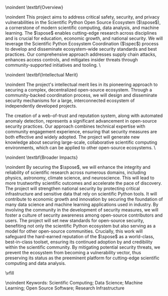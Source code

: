 \noindent \textbf{Overview}

\noindent This project aims to address critical safety, security, and privacy vulnerabilities in the Scientific Python Open Source Ecosystem ($\spose$), a cornerstone of modern scientific computing, data analysis, and machine learning.
The $\spose$ enables cutting-edge research across disciplines and is crucial for education, economic growth, and national security.
We will leverage the Scientific Python Ecosystem Coordination ($\spec$) process to develop and disseminate ecosystem-wide security standards and best practices.
Our comprehensive approach addresses supply chain attacks, enhances access controls, and mitigates insider threats through community-supported initiatives and tooling. \

\noindent \textbf{Intellectual Merit}

\noindent The project's intellectual merit lies in its pioneering approach to securing a complex, decentralized open-source ecosystem.
Through a community-backed coordination process, we will design and disseminate security mechanisms for a large, interconnected ecosystem of independently developed projects.
<!--We will develop novel methods for end-to-end signing, coordinated vulnerability management, and fine-grained access controls tailored to the unique needs of scientific open-source projects.-->
The creation of a web-of-trust and reputation system, along with automated anomaly detection, represents a significant advancement in open-source security practices.
Our approach combines technical expertise with community engagement experience, ensuring that security measures are both effective and widely adopted.
The project will generate new knowledge about securing large-scale, collaborative scientific computing environments, which can be applied to other open-source ecosystems. \

\noindent \textbf{Broader Impacts}

\noindent By securing the $\spose$, we will enhance the integrity and reliability of scientific research across numerous domains, including physics, astronomy, climate science, and neuroscience.
This will lead to more trustworthy scientific outcomes and accelerate the pace of discovery.
The project will strengthen national security by protecting critical infrastructure and sensitive data that rely on scientific Python tools.
It will contribute to economic growth and innovation by securing the foundation of many data science and machine learning applications used in industry.
By involving the community in the development of security measures, we will foster a culture of security awareness among open-source contributors and users.
The project will set new standards for open-source security, benefiting not only the scientific Python ecosystem but also serving as a model for other open-source communities.
Crucially, this work will safeguard the hard-earned reputation of the $\spose$ as a world-class, best-in-class toolset, ensuring its continued adoption by and credibility within the scientific community.
By mitigating potential security threats, we prevent the ecosystem from becoming a vulnerability vector, thus preserving its status as the preeminent platform for cutting-edge scientific computing and data analysis.

\vfill

\noindent Keywords: Scientific Computing; Data Science; Machine Learning; Open Source Software; Research Infrastructure
